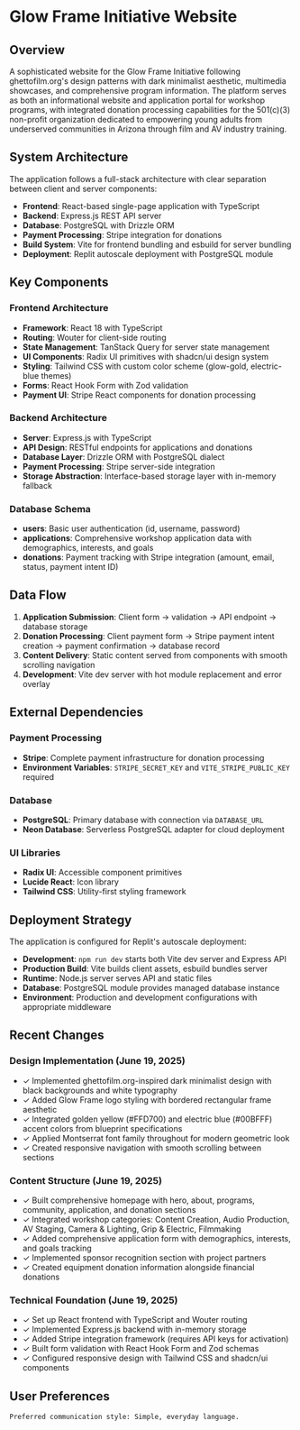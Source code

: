 # Glow Frame Initiative Website

## Overview

A sophisticated website for the Glow Frame Initiative following ghettofilm.org's design patterns with dark minimalist aesthetic, multimedia showcases, and comprehensive program information. The platform serves as both an informational website and application portal for workshop programs, with integrated donation processing capabilities for the 501(c)(3) non-profit organization dedicated to empowering young adults from underserved communities in Arizona through film and AV industry training.

## System Architecture

The application follows a full-stack architecture with clear separation between client and server components:

- **Frontend**: React-based single-page application with TypeScript
- **Backend**: Express.js REST API server
- **Database**: PostgreSQL with Drizzle ORM
- **Payment Processing**: Stripe integration for donations
- **Build System**: Vite for frontend bundling and esbuild for server bundling
- **Deployment**: Replit autoscale deployment with PostgreSQL module

## Key Components

### Frontend Architecture
- **Framework**: React 18 with TypeScript
- **Routing**: Wouter for client-side routing
- **State Management**: TanStack Query for server state management
- **UI Components**: Radix UI primitives with shadcn/ui design system
- **Styling**: Tailwind CSS with custom color scheme (glow-gold, electric-blue themes)
- **Forms**: React Hook Form with Zod validation
- **Payment UI**: Stripe React components for donation processing

### Backend Architecture
- **Server**: Express.js with TypeScript
- **API Design**: RESTful endpoints for applications and donations
- **Database Layer**: Drizzle ORM with PostgreSQL dialect
- **Payment Processing**: Stripe server-side integration
- **Storage Abstraction**: Interface-based storage layer with in-memory fallback

### Database Schema
- **users**: Basic user authentication (id, username, password)
- **applications**: Comprehensive workshop application data with demographics, interests, and goals
- **donations**: Payment tracking with Stripe integration (amount, email, status, payment intent ID)

## Data Flow

1. **Application Submission**: Client form → validation → API endpoint → database storage
2. **Donation Processing**: Client payment form → Stripe payment intent creation → payment confirmation → database record
3. **Content Delivery**: Static content served from components with smooth scrolling navigation
4. **Development**: Vite dev server with hot module replacement and error overlay

## External Dependencies

### Payment Processing
- **Stripe**: Complete payment infrastructure for donation processing
- **Environment Variables**: `STRIPE_SECRET_KEY` and `VITE_STRIPE_PUBLIC_KEY` required

### Database
- **PostgreSQL**: Primary database with connection via `DATABASE_URL`
- **Neon Database**: Serverless PostgreSQL adapter for cloud deployment

### UI Libraries
- **Radix UI**: Accessible component primitives
- **Lucide React**: Icon library
- **Tailwind CSS**: Utility-first styling framework

## Deployment Strategy

The application is configured for Replit's autoscale deployment:

- **Development**: `npm run dev` starts both Vite dev server and Express API
- **Production Build**: Vite builds client assets, esbuild bundles server
- **Runtime**: Node.js server serves API and static files
- **Database**: PostgreSQL module provides managed database instance
- **Environment**: Production and development configurations with appropriate middleware

## Recent Changes

### Design Implementation (June 19, 2025)
- ✓ Implemented ghettofilm.org-inspired dark minimalist design with black backgrounds and white typography
- ✓ Added Glow Frame logo styling with bordered rectangular frame aesthetic
- ✓ Integrated golden yellow (#FFD700) and electric blue (#00BFFF) accent colors from blueprint specifications
- ✓ Applied Montserrat font family throughout for modern geometric look
- ✓ Created responsive navigation with smooth scrolling between sections

### Content Structure (June 19, 2025)
- ✓ Built comprehensive homepage with hero, about, programs, community, application, and donation sections
- ✓ Integrated workshop categories: Content Creation, Audio Production, AV Staging, Camera & Lighting, Grip & Electric, Filmmaking
- ✓ Added comprehensive application form with demographics, interests, and goals tracking
- ✓ Implemented sponsor recognition section with project partners
- ✓ Created equipment donation information alongside financial donations

### Technical Foundation (June 19, 2025)
- ✓ Set up React frontend with TypeScript and Wouter routing
- ✓ Implemented Express.js backend with in-memory storage
- ✓ Added Stripe integration framework (requires API keys for activation)
- ✓ Built form validation with React Hook Form and Zod schemas
- ✓ Configured responsive design with Tailwind CSS and shadcn/ui components

## User Preferences

```
Preferred communication style: Simple, everyday language.
```